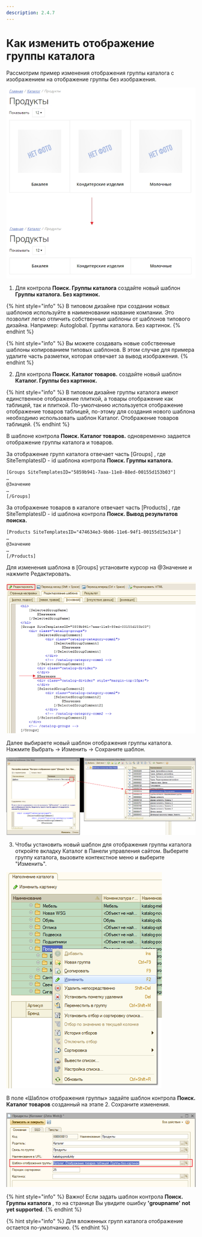 ```yaml
---
description: 2.4.7
---
```


# Как изменить отображение группы каталога

Рассмотрим пример изменения отображения группы каталога с изображением на отображение группы без изображения.

![&#x41E;&#x442;&#x43E;&#x431;&#x440;&#x430;&#x436;&#x435;&#x43D;&#x438;&#x435; &#x433;&#x440;&#x443;&#x43F;&#x43F;&#x44B; &#x43A;&#x430;&#x442;&#x430;&#x43B;&#x43E;&#x433;&#x430; &#x441; &#x438;&#x437;&#x43E;&#x431;&#x440;&#x430;&#x436;&#x435;&#x43D;&#x438;&#x435;&#x43C; &#x438; &#x431;&#x435;&#x437; &#x438;&#x437;&#x43E;&#x431;&#x440;&#x430;&#x436;&#x435;&#x43D;&#x438;&#x44F; ](../.gitbook/assets/catalog-group.jpg)

1. Для контрола **Поиск. Группы каталога** создайте новый шаблон **Группы каталога. Без картинок.** 

{% hint style="info" %}
В типовом дизайне при создании новых шаблонов используйте в наименовании название компании. Это позволит легко отличить собственные шаблоны от шаблонов типового дизайна. Например: Autoglobal. Группы каталога. Без картинок.
{% endhint %}

{% hint style="info" %}
Вы можете создавать новые собственные шаблоны копированием типовых шаблонов. В этом случае для примера удалите часть разметки, которая отвечает за вывод изображения.
{% endhint %}

2. Для контрола **Поиск. Каталог товаров.** создайте новый шаблон **Каталог. Группы без картинок.**

{% hint style="info" %}
В типовом дизайне группы каталога имеют единственное отображение плиткой, а товары отображение как таблицей, так и плиткой. По-умолчанию используется отображение отображение товаров таблицей, по-этому для создания нового шаблона необходимо использовать шаблон  Каталог. Отображение товаров таблицей.
{% endhint %}

В шаблоне контрола **Поиск. Каталог товаров.** одновременно задается отображение группы каталога и товаров.

За отображение групп каталога отвечает часть \[Groups\] , где SiteTemplatesID - id шаблона контрола **Поиск. Группы каталога.** 

```text
[Groups SiteTemplatesID="5859b941-7aaa-11e8-88ed-00155d153b03"]
…
@Значение
…
[/Groups]
```

За отображение товаров в каталоге отвечает часть \[Products\] , где SiteTemplatesID - id шаблона контрола **Поиск. Вывод результатов поиска.** 

```text
[Products SiteTemplatesID="474634e3-9b86-11e6-94f1-00155d15e314"]
…
@Значение
…
[/Products]
```

Для изменения шаблона в \[Groups\] установите курсор на @Значение и нажмите Редактировать.

![&#x428;&#x430;&#x431;&#x43B;&#x43E;&#x43D; &#x43A;&#x43E;&#x43D;&#x442;&#x440;&#x43E;&#x43B;&#x430; &#x41F;&#x43E;&#x438;&#x441;&#x43A;. &#x41A;&#x430;&#x442;&#x430;&#x43B;&#x43E;&#x433; &#x442;&#x43E;&#x432;&#x430;&#x440;&#x43E;&#x432;. &#x442;&#x438;&#x43F;&#x43E;&#x432;&#x43E;&#x433;&#x43E; &#x434;&#x438;&#x437;&#x430;&#x439;&#x43D;&#x430;](../.gitbook/assets/catalog-edit.jpg)

Далее выбираете новый шаблон отображения группы каталога. Нажмите Выбрать -&gt; Изменить -&gt; Сохраните шаблон.

![&#x418;&#x437;&#x43C;&#x435;&#x43D;&#x435;&#x43D;&#x438;&#x435; &#x448;&#x430;&#x431;&#x43B;&#x43E;&#x43D;&#x430; &#x433;&#x440;&#x443;&#x43F;&#x43F;&#x44B; &#x43A;&#x430;&#x442;&#x430;&#x43B;&#x43E;&#x433;&#x430; ](../.gitbook/assets/image%20%2848%29.png)

3. Чтобы установить новый шаблон для отображения группы каталога откройте вкладку Каталог в Панели управления сайтом. Выберите группу каталога, вызовите контекстное меню и выберите "Изменить".

![&#x41A;&#x43E;&#x43D;&#x442;&#x435;&#x43A;&#x441;&#x442;&#x43D;&#x43E;&#x435; &#x43C;&#x435;&#x43D;&#x44E; &#x433;&#x440;&#x443;&#x43F;&#x43F;&#x44B; &#x43A;&#x430;&#x442;&#x430;&#x43B;&#x43E;&#x433;&#x430;](../.gitbook/assets/image%20%2866%29.png)

В поле «Шаблон отображения группы» задайте шаблон контрола **Поиск. Каталог товаров** созданный на этапе 2. Сохраните изменения.

![&#x424;&#x43E;&#x440;&#x43C;&#x430; &#x443;&#x43F;&#x440;&#x430;&#x432;&#x43B;&#x435;&#x43D;&#x438;&#x44F; &#x433;&#x440;&#x443;&#x43F;&#x43F;&#x43E;&#x439; &#x43A;&#x430;&#x442;&#x430;&#x43B;&#x43E;&#x433;&#x430;](../.gitbook/assets/image%20%2821%29.png)

{% hint style="info" %}
Важно! Если задать шаблон контрола **Поиск. Группы каталога** , то на странице Вы увидите ошибку **'groupname' not yet supported**.
{% endhint %}

{% hint style="info" %}
Для вложенных групп каталога отображение остается по-умолчанию. 
{% endhint %}

